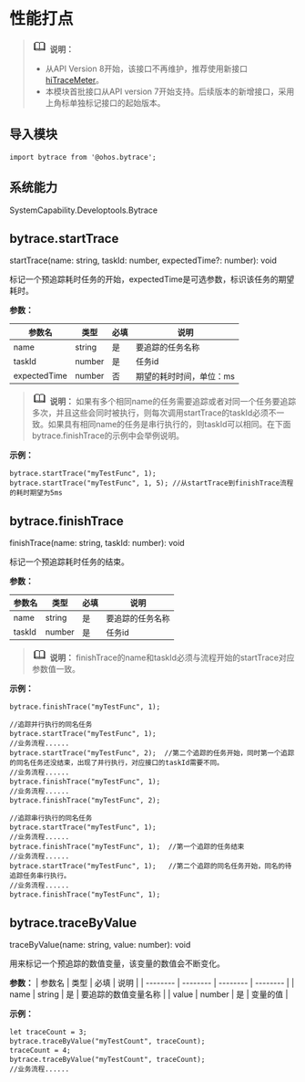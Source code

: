 # 性能打点

> ![icon-note.gif](public_sys-resources/icon-note.gif) **说明：**
> - 从API Version 8开始，该接口不再维护，推荐使用新接口[hiTraceMeter](js-apis-hitracemeter.md)。
> - 本模块首批接口从API version 7开始支持。后续版本的新增接口，采用上角标单独标记接口的起始版本。


## 导入模块

```
import bytrace from '@ohos.bytrace';
```


## 系统能力

SystemCapability.Developtools.Bytrace


## bytrace.startTrace

startTrace(name: string, taskId: number, expectedTime?: number): void

标记一个预追踪耗时任务的开始，expectedTime是可选参数，标识该任务的期望耗时。

**参数：**

| 参数名 | 类型 | 必填 | 说明 |
| -------- | -------- | -------- | -------- |
| name | string | 是 | 要追踪的任务名称 |
| taskId | number | 是 | 任务id |
| expectedTime | number | 否 | 期望的耗时时间，单位：ms |

> ![icon-note.gif](public_sys-resources/icon-note.gif) **说明：**
> 如果有多个相同name的任务需要追踪或者对同一个任务要追踪多次，并且这些会同时被执行，则每次调用startTrace的taskId必须不一致。如果具有相同name的任务是串行执行的，则taskId可以相同。在下面bytrace.finishTrace的示例中会举例说明。

**示例：**

```
bytrace.startTrace("myTestFunc", 1);
bytrace.startTrace("myTestFunc", 1, 5); //从startTrace到finishTrace流程的耗时期望为5ms
```


## bytrace.finishTrace

finishTrace(name: string, taskId: number): void

标记一个预追踪耗时任务的结束。

**参数：**

| 参数名 | 类型 | 必填 | 说明 |
| -------- | -------- | -------- | -------- |
| name | string | 是 | 要追踪的任务名称 |
| taskId | number | 是 | 任务id |

> ![icon-note.gif](public_sys-resources/icon-note.gif) **说明：**
> finishTrace的name和taskId必须与流程开始的startTrace对应参数值一致。

**示例：**

```
bytrace.finishTrace("myTestFunc", 1);
```

```
//追踪并行执行的同名任务
bytrace.startTrace("myTestFunc", 1);
//业务流程...... 
bytrace.startTrace("myTestFunc", 2);  //第二个追踪的任务开始，同时第一个追踪的同名任务还没结束，出现了并行执行，对应接口的taskId需要不同。
//业务流程...... 
bytrace.finishTrace("myTestFunc", 1);
//业务流程...... 
bytrace.finishTrace("myTestFunc", 2);
```

```
//追踪串行执行的同名任务
bytrace.startTrace("myTestFunc", 1);
//业务流程...... 
bytrace.finishTrace("myTestFunc", 1);  //第一个追踪的任务结束
//业务流程...... 
bytrace.startTrace("myTestFunc", 1);   //第二个追踪的同名任务开始，同名的待追踪任务串行执行。
//业务流程...... 
bytrace.finishTrace("myTestFunc", 1);
```


## bytrace.traceByValue

traceByValue(name: string, value: number): void

用来标记一个预追踪的数值变量，该变量的数值会不断变化。

**参数：**
| 参数名 | 类型 | 必填 | 说明 |
| -------- | -------- | -------- | -------- |
| name | string | 是 | 要追踪的数值变量名称 |
| value | number | 是 | 变量的值 |

**示例：**

```
let traceCount = 3;
bytrace.traceByValue("myTestCount", traceCount);
traceCount = 4;
bytrace.traceByValue("myTestCount", traceCount);
//业务流程......
```
